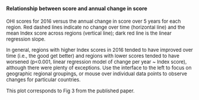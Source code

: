 #### Relationship between score and annual change in score

<font size = 2>
OHI scores for 2016 versus the annual change in score over 5 years for each region. Red dashed lines indicate no change over time (horizontal line) and the mean Index score across regions (vertical line); dark red line is the linear regression slope. 

In general, regions with higher Index scores in 2016 tended to have improved over time (i.e., the good get better) and regions with lower scores tended to have worsened (p<0.001, linear regression model of change per year ~ Index score), although there were plenty of exceptions.  Use the interface to the left to focus on geographic regional groupings, or mouse over individual data points to observe changes for particular countries.

This plot corresponds to Fig 3 from the published paper.
</font>
